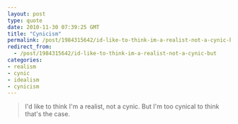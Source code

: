 ```yaml
---
layout: post
type: quote
date: 2010-11-30 07:39:25 GMT
title: "Cynicism"
permalink: /post/1984315642/id-like-to-think-im-a-realist-not-a-cynic-but
redirect_from: 
  - /post/1984315642/id-like-to-think-im-a-realist-not-a-cynic-but
categories:
- realism
- cynic
- idealism
- cynicism
---
```

<blockquote>I'd like to think I'm a realist, not a cynic. But I'm too cynical to think that's the case.</blockquote>